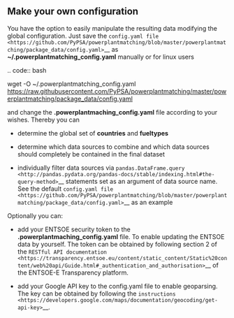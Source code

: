 Make your own configuration
---------------------------

You have the option to easily manipulate the resulting data modifying
the global configuration. Just save the `config.yaml
file <https://github.com/PyPSA/powerplantmatching/blob/master/powerplantmatching/package_data/config.yaml>`__
as **~/.powerplantmatching_config.yaml** manually or for linux users

.. code:: bash

   wget -O ~/.powerplantmatching_config.yaml https://raw.githubusercontent.com/PyPSA/powerplantmatching/master/powerplantmatching/package_data/config.yaml

and change the **.powerplantmaching_config.yaml** file according to your
wishes. Thereby you can

-  determine the global set of **countries** and **fueltypes**

-  determine which data sources to combine and which data sources should
   completely be contained in the final dataset

-  individually filter data sources via
   `pandas.DataFrame.query <http://pandas.pydata.org/pandas-docs/stable/indexing.html#the-query-method>`__
   statements set as an argument of data source name. See the default
   `config.yaml
   file <https://github.com/PyPSA/powerplantmatching/blob/master/powerplantmatching/package_data/config.yaml>`__
   as an example

Optionally you can:

-  add your ENTSOE security token to the
   **.powerplantmaching_config.yaml** file. To enable updating the
   ENTSOE data by yourself. The token can be obtained by following
   section 2 of the `RESTful API
   documentation <https://transparency.entsoe.eu/content/static_content/Static%20content/web%20api/Guide.html#_authentication_and_authorisation>`__
   of the ENTSOE-E Transparency platform.

-  add your Google API key to the config.yaml file to enable geoparsing.
   The key can be obtained by following the
   `instructions <https://developers.google.com/maps/documentation/geocoding/get-api-key>`__.

